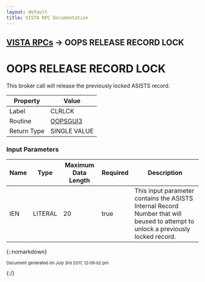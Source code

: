 ```yaml
---
layout: default
title: VISTA RPC Documentation
---
```


## [VISTA RPCs](TableOfContents) &#8594; OOPS RELEASE RECORD LOCK
# OOPS RELEASE RECORD LOCK

This broker call will release the previously locked ASISTS record.

Property | Value
--- | ---
Label | CLRLCK
Routine | [OOPSGUI3](http://code.osehra.org/dox/Routine_OOPSGUI3_source.html)
Return Type | SINGLE VALUE


### Input Parameters

Name | Type | Maximum Data Length | Required | Description
--- | --- | --- | --- | ---
IEN | LITERAL | 20 | true | This input parameter contains the ASISTS Internal Record Number that will beused to attempt to unlock a previously locked record.



{::nomarkdown} <br/><p style="font-size: 11px">Document generated on July 3rd 2017, 12:09:02 pm</p>{:/}